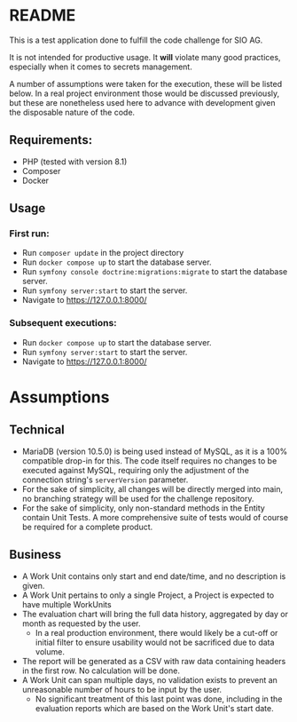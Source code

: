 # README
This is a test application done to fulfill the code challenge for SIO AG.

It is not intended for productive usage. 
It **will** violate many good practices, especially when it comes to secrets management.

A number of assumptions were taken for the execution, these will be listed below.
In a real project environment those would be discussed previously, but these are nonetheless used here to advance with development given the disposable nature of the code.

## Requirements:
- PHP (tested with version 8.1)
- Composer
- Docker

## Usage
### First run:
- Run `composer update` in the project directory
- Run `docker compose up` to start the database server.
- Run `symfony console doctrine:migrations:migrate` to start the database server.
- Run `symfony server:start` to start the server.
- Navigate to https://127.0.0.1:8000/

### Subsequent executions:
- Run `docker compose up` to start the database server.
- Run `symfony server:start` to start the server.
- Navigate to https://127.0.0.1:8000/

# Assumptions
## Technical
- MariaDB (version 10.5.0) is being used instead of MySQL, as it is a 100% compatible drop-in for this. The code itself requires no changes to be executed against MySQL, requiring only the adjustment of the connection string's `serverVersion` parameter.
- For the sake of simplicity, all changes will be directly merged into main, no branching strategy will be used for the challenge repository.
- For the sake of simplicity, only non-standard methods in the Entity contain Unit Tests. A more comprehensive suite of tests would of course be required for a complete product.

## Business
- A Work Unit contains only start and end date/time, and no description is given.
- A Work Unit pertains to only a single Project, a Project is expected to have multiple WorkUnits
- The evaluation chart will bring the full data history, aggregated by day or month as requested by the user. 
  - In a real production environment, there would likely be a cut-off or initial filter to ensure usability would not be sacrificed due to data volume.
- The report will be generated as a CSV with raw data containing headers in the first row. No calculation will be done.
- A Work Unit can span multiple days, no validation exists to prevent an unreasonable number of hours to be input by the user. 
  - No significant treatment of this last point was done, including in the evaluation reports which are based on the Work Unit's start date.
